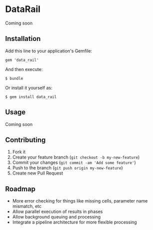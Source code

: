 # DataRail

Coming soon

## Installation

Add this line to your application's Gemfile:

    gem 'data_rail'

And then execute:

    $ bundle

Or install it yourself as:

    $ gem install data_rail

## Usage

Coming soon

## Contributing

1. Fork it
2. Create your feature branch (`git checkout -b my-new-feature`)
3. Commit your changes (`git commit -am 'Add some feature'`)
4. Push to the branch (`git push origin my-new-feature`)
5. Create new Pull Request

## Roadmap

- More error checking for things like missing cells, parameter name mismatch, etc
- Allow parallel execution of results in phases
- Allow background queuing and processing
- Integrate a pipeline architecture for more flexible processing